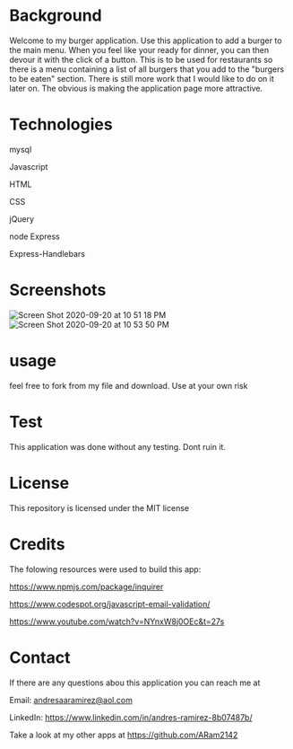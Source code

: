 # Background

Welcome to my burger application. Use this application to add a burger to the main menu. When you feel like your ready for dinner, you can then devour it with the click of a button. This is to be used for restaurants so there is a menu containing a list of all burgers that you add to the "burgers to be eaten" section. There is still more work that I would like to do on it later on. The obvious is making the application page more attractive.

# Technologies
mysql

Javascript

HTML 

CSS

jQuery

node Express

Express-Handlebars

# Screenshots

![Screen Shot 2020-09-20 at 10 51 18 PM](https://user-images.githubusercontent.com/65634748/93729784-f1941700-fb93-11ea-835d-43f0c105091a.png)
![Screen Shot 2020-09-20 at 10 53 50 PM](https://user-images.githubusercontent.com/65634748/93729855-328c2b80-fb94-11ea-8b8b-444494bce3f3.png)


# usage
feel free to fork from my file and download. Use at your own risk

# Test
This application was done without any testing. Dont ruin it.


# License
This repository is licensed under the MIT license

# Credits
The folowing resources were used to build this app:

https://www.npmjs.com/package/inquirer

https://www.codespot.org/javascript-email-validation/

https://www.youtube.com/watch?v=NYnxW8j0OEc&t=27s

# Contact
If there are any questions abou this application you can reach me at

Email: andresaaramirez@aol.com

LinkedIn: https://www.linkedin.com/in/andres-ramirez-8b07487b/

Take a look at my other apps at https://github.com/ARam2142